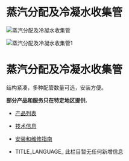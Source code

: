 

# 蒸汽分配及冷凝水收集管

![蒸汽分配及冷凝水收集管](/d/file/p/f1cd3359ba9f7730af3a831b41b53fa6.jpg)

![蒸汽分配及冷凝水收集管1](/d/file/p/f1cd3359ba9f7730af3a831b41b53fa6.jpg)

# 蒸汽分配及冷凝水收集管

结构紧凑，多种配管数量可选，安装方便。

**部分产品和服务只在特定地区提供.**

-   [产品列表](javascript:navactive(1);)
-   [技术信息](javascript:navactive(2);)
-   [安装和维修指南](javascript:navactive(3);)

-   TITLE_LANGUAGE_
此栏目暂无任何新增信息
